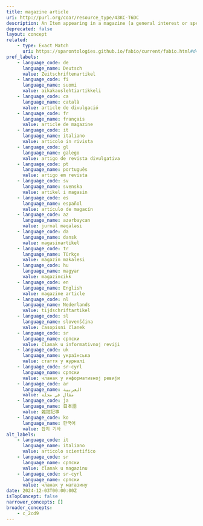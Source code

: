 ```yaml
---
title: magazine article
uri: http://purl.org/coar/resource_type/43KC-T6DC
description: An Item appearing in a magazine (a general interest or specific focus periodical). This item is often shorter in length, is submitted by in-house and external authors. Adapted from MAGAZINE Definition & Meaning - Black's Law Dictionary (thelawdictionary.org)
deprecated: false
layout: concept
related:
    - type: Exact Match
      uri: https://sparontologies.github.io/fabio/current/fabio.html#d4e3866
pref_labels:
    - language_code: de
      language_name: Deutsch
      value: Zeitschriftenartikel
    - language_code: fi
      language_name: suomi
      value: aikakauslehtiartikkeli
    - language_code: ca
      language_name: català
      value: article de divulgació
    - language_code: fr
      language_name: français
      value: article de magazine
    - language_code: it
      language_name: italiano
      value: articolo in rivista
    - language_code: gl
      language_name: galego
      value: artigo de revista divulgativa
    - language_code: pt
      language_name: português
      value: artigo em revista
    - language_code: sv
      language_name: svenska
      value: artikel i magasin
    - language_code: es
      language_name: español
      value: artículo de magacín
    - language_code: az
      language_name: azərbaycan
      value: jurnal məqaləsi
    - language_code: da
      language_name: dansk
      value: magasinartikel
    - language_code: tr
      language_name: Türkçe
      value: magazin makalesi
    - language_code: hu
      language_name: magyar
      value: magazincikk
    - language_code: en
      language_name: English
      value: magazine article
    - language_code: nl
      language_name: Nederlands
      value: tijdschriftartikel
    - language_code: sl
      language_name: slovenščina
      value: časopisni članek
    - language_code: sr
      language_name: српски
      value: članak u informativnoj reviji
    - language_code: uk
      language_name: українська
      value: стаття у журналі
    - language_code: sr-cyrl
      language_name: српски
      value: чланак у информативној ревији
    - language_code: ar
      language_name: العربية
      value: مقال في مجلة
    - language_code: ja
      language_name: 日本語
      value: 雑誌記事
    - language_code: ko
      language_name: 한국어
      value: 잡지 기사
alt_labels:
    - language_code: it
      language_name: italiano
      value: articolo scientifico
    - language_code: sr
      language_name: српски
      value: članak u magazinu
    - language_code: sr-cyrl
      language_name: српски
      value: чланак у магазину
date: 2024-12-03T00:00:00Z
isTopConcept: false
narrower_concepts: []
broader_concepts:
    - c_2cd9
---
```


